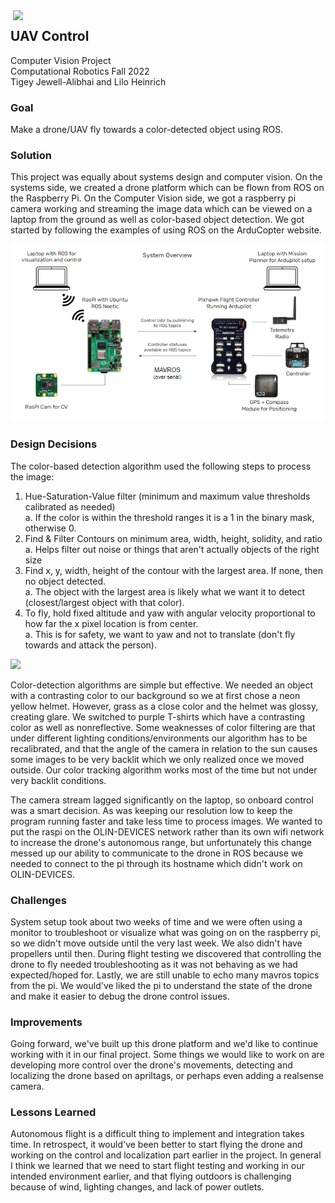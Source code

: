 
<img align="right" src="https://github.com/liloheinrich/pidrone/blob/main/IMG_3286_2.gif" width="500"/>

## UAV Control

Computer Vision Project  
Computational Robotics Fall 2022  
Tigey Jewell-Alibhai and Lilo Heinrich

### Goal
Make a drone/UAV fly towards a color-detected object using ROS.

<!-- <img src="https://github.com/liloheinrich/pidrone/blob/main/IMG_3286_2.gif" width="370"/> <img src="https://github.com/liloheinrich/pidrone/blob/main/IMG_3296.gif" width="450"/> -->

<!-- ![PF2](https://github.com/liloheinrich/pidrone/blob/main/IMG_3286_2.gif)
![PF2](https://github.com/liloheinrich/pidrone/blob/main/IMG_3296.gif) -->


### Solution
This project was equally about systems design and computer vision. On the systems side, we created a drone platform which can be flown from ROS on the Raspberry Pi. On the Computer Vision side, we got a raspberry pi camera working and streaming the image data which can be viewed on a laptop from the ground as well as color-based object detection. We got started by following the examples of using ROS on the ArduCopter website.

<img src="https://github.com/liloheinrich/pidrone/blob/main/system_diag_pidrone.PNG" width="800"/>

### Design Decisions
The color-based detection algorithm used the following steps to process the image:  
1. Hue-Saturation-Value filter (minimum and maximum value thresholds calibrated as needed)    
  a. If the color is within the threshold ranges it is a 1 in the binary mask, otherwise 0.  
2. Find & Filter Contours on minimum area, width, height, solidity, and ratio  
  a. Helps filter out noise or things that aren't actually objects of the right size   
3. Find x, y, width, height of the contour with the largest area. If none, then no object detected.   
  a. The object with the largest area is likely what we want it to detect (closest/largest object with that color).  
4. To fly, hold fixed altitude and yaw with angular velocity proportional to how far the x pixel location is from center.  
  a. This is for safety, we want to yaw and not to translate (don't fly towards and attack the person).

<!-- - (picture of grip pipeline, maybe a side by side of seeing t shirt vs not bc backlit) -->
<img width="800" src="https://github.com/liloheinrich/pidrone/blob/main/IMG_3296.gif"/>

Color-detection algorithms are simple but effective. We needed an object with a contrasting color to our background so we at first chose a neon yellow helmet. However, grass as a close color and the helmet was glossy, creating glare. We switched to purple T-shirts which have a contrasting color as well as nonreflective. Some weaknesses of color filtering are that under different lighting conditions/environments our algorithm has to be recalibrated, and that the angle of the camera in relation to the sun causes some images to be very backlit which we only realized once we moved outside. Our color tracking algorithm works most of the time but not under very backlit conditions.

The camera stream lagged significantly on the laptop, so onboard control was a smart decision. As was keeping our resolution low to keep the program running faster and take less time to process images. We wanted to put the raspi on the OLIN-DEVICES network rather than its own wifi network to increase the drone's autonomous range, but unfortunately this change messed up our ability to communicate to the drone in ROS because we needed to connect to the pi through its hostname which didn't work on OLIN-DEVICES. 

### Challenges
System setup took about two weeks of time and we were often using a monitor to troubleshoot or visualize what was going on on the raspberry pi, so we didn't move outside until the very last week. We also didn't have propellers until then. During flight testing we discovered that controlling the drone to fly needed troubleshooting as it was not behaving as we had expected/hoped for. Lastly, we are still unable to echo many mavros topics from the pi. We would've liked the pi to understand the state of the drone and make it easier to debug the drone control issues. 

### Improvements
Going forward, we've built up this drone platform and we'd like to continue working with it in our final project. Some things we would like to work on are developing more control over the drone's movements, detecting and localizing the drone based on apriltags, or perhaps even adding a realsense camera.

### Lessons Learned
Autonomous flight is a difficult thing to implement and integration takes time. In retrospect, it would've been better to start flying the drone and working on the control and localization part earlier in the project. In general I think we learned that we need to start flight testing and working in our intended environment earlier, and that flying outdoors is challenging because of wind, lighting changes, and lack of power outlets.
